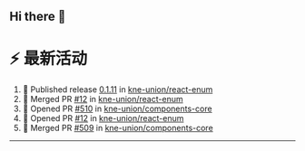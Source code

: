 ## Hi there 👋

<!--

**Here are some ideas to get you started:**

🙋‍♀️ A short introduction - what is your organization all about?
🌈 Contribution guidelines - how can the community get involved?
👩‍💻 Useful resources - where can the community find your docs? Is there anything else the community should know?
🍿 Fun facts - what does your team eat for breakfast?
🧙 Remember, you can do mighty things with the power of [Markdown](https://docs.github.com/github/writing-on-github/getting-started-with-writing-and-formatting-on-github/basic-writing-and-formatting-syntax)
-->


# ⚡ 最新活动

<!--START_SECTION:activity-->
1. 🚀 Published release [0.1.11](https://github.com/kne-union/react-enum/releases/tag/0.1.11) in [kne-union/react-enum](https://github.com/kne-union/react-enum)
2. 🎉 Merged PR [#12](https://github.com/kne-union/react-enum/pull/12) in [kne-union/react-enum](https://github.com/kne-union/react-enum)
3. 💪 Opened PR [#510](https://github.com/kne-union/components-core/pull/510) in [kne-union/components-core](https://github.com/kne-union/components-core)
4. 💪 Opened PR [#12](https://github.com/kne-union/react-enum/pull/12) in [kne-union/react-enum](https://github.com/kne-union/react-enum)
5. 🎉 Merged PR [#509](https://github.com/kne-union/components-core/pull/509) in [kne-union/components-core](https://github.com/kne-union/components-core)
<!--END_SECTION:activity-->

---
